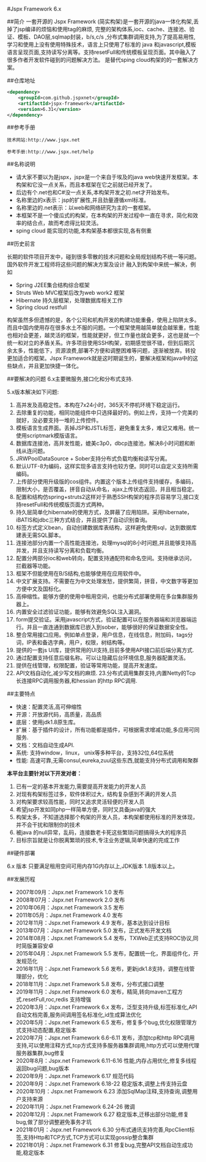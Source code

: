 #Jspx Framework 6.x

##简介
一套开源的 Jspx Framework (简实构架)是一套开源的java一体化构架,丢掉了jsp编译的烦恼和使用tag的麻烦, 完整的架构体系,ioc、cache、连接池、验证、模板、DAO层,sqlmap封装，b/s,c/s ,分布式集群调用支持,为了提高易用性,学习和使用上没有使用特殊技术，语言上只使用了标准的 java 和javascript,模板语言呈现页面,支持读写分离等。支持resetFull和传统模板呈现页面。其中融入了很多作者开发软件碰到的问题解决方法。
 是替代sping cloud构架的的一套解决方案。

##仓库地址

```xml
<dependency>
    <groupId>com.github.jspxnet</groupId>
    <artifactId>jspx-framework</artifactId>
    <version>6.31</version>
</dependency>
```

    
##参考手册

    技术网站:http://www.jspx.net

    参考手册:http://www.jspx.net/help
    
##名称说明
	
*	请大家不要以为是jspx，jspx是一个来自于埃及的java web快速开发框架。本构架和它没一点关系，而且本框架在它之前就已经开发了。
*	后边有个.net也和C\#没一点关系,本构架开发之初.net才开始发布。
*	名称里边的x表示：jsp的扩展性,并且劲量遵循xml标准。
*	名称里边的.net表示：以web和网络研究为主的一套框架。
*	本框架不是一个傻瓜式的构架，在本构架的开发过程中一直在寻求，简化和效率的结合点，故而考虑得比较灵活。
*   sping cloud 能实现的功能,本构架基本都很实现,各有侧重

##历史前言

长期的软件项目开发中，碰到很多零散的技术问题和全局规划结构不统一等问题。国外软件开发工程师将这些问题的解决方案及设计
融入到构架中来统一解决，例如

*	Spring J2EE集合结构综合框架
*	Struts	Web MVC框架后改为web work2 框架
*	Hibernate 持久层框架，处理数据库相关工作
*	Spring cloud restfull

构架虽然多但遗憾的是，各个公司和机构开发的构建功能重叠，使用上陷阱太多。而且中国内使用存在很多水土不服的问题。一个框架使用越简单就会越笨重，性能也相对会更差，越灵活的框架，性能就更好，但工作量也就会更多，这也是就一个统一和对立的矛盾关系。许多项目使用SSH构架，初期感觉很不错，但到后期沉余太多，性能低下，资源浪费,部署不方便和调整困难等问题，逐渐被放弃。转投更加适合的框架。Jspx Framework就是这时期诞生的，要解决框架和java中的这些缺点，并且更加快捷一体化。

##要解决的问题
6.x主要微服务,接口化和分布式支持.

5.x版本解决如下问题:
1.	高并发及高稳定性。本构在7x24小时，365天不停机环境下稳定运行。 
2.	去除重复的功能，相同功能组件中只选择最好的。例如上传，支持一个完美的就好，没必要支持一堆的上传控件。
3.	模板语言生成界面。丢掉JSP和JSTL标签，避免重复太多，难记又难用。统一使用scriptmark模版语言。
4.	数据库连接池，高并发性能，媲美c3p0，dbcp连接池，解决8小时问题和断线从连问题。
5.	JRWPoolDataSource + Sober支持分布式负载均衡和读写分离。
6.	默认UTF-8为编码，这样实现多语言支持也较方便。同时可以自定义支持所需编码。
7.	上传部分使用升级版的cos组件。内置这个版本上传组件支持缓存，多编码，限制大小，是否覆盖，拼音自动从命名，ajax上传状态返回，并且相当稳定。
8.	配置和结构仿spring+struts2这样对于熟悉SSH构架的程序员容易学习,接口支持resetFull和传统模版页面方式两种。
9.	持久层简单化hibernate的使用方式，及屏蔽了应用陷阱。采用hibernate，iBATIS和jdbc三种方式结合，并且提供了自动识别查询。
10.	标签方式定义bean，自动创建数据库表结构，这样避免使用sql，达到数据库建表无需SQL脚本。
11.	连接池部分内置一个高性能连接池，处理mysql的8小时问题,并且能够支持高并发，并且支持读写分离和负载均衡。
12.	配置分两部分ioc和web转向，配置支持通配符和命名空间。支持继承访问，拦截器等功能。
13.	框架不但能使用在B/S结构,也能够使用在应用软件中。
14.	中文扩展支持。不需要在为中文处理发愁，提供繁简，拼音，中文数字等更加方便中文及国标化。
15.	高伸缩性。能够方便的使用中租用空间，也能分布式部署使用在多台集群服务器上。
16.	内置安全过滤验证功能，能够有效避免SQL注入漏洞。
17.	form提交验证。采用javascript方式，验证配置可以在服务器端和浏览器端运行。并且一直连通到数据库已嵌入到sober，能够很好的保证数据安全性。
18.	整合常用接口应用。例如单点登录，用户信息，在线信息，附加码，tags分词，IP表和备选字典，用户，权限，树结构等。
19.	提供的一套js UI库，提供常用的UI支持,目前多使用API接口前后端分离方式.
20.	通过配置支持任意后缀名称。可以让隐藏后台环境信息,服务器配置灵活。
21.	提供在线管理，权限配置，验证等常用功能，提高开发速度。
22. API文档自动化,减少写文档的麻烦.
23.分布式调用集群支持,内置Netty的Tcp长连接RPC调用服务器,和hessian 的http RPC调用.

   
##主要特点

*    快速：配置灵活,高可伸缩性
*    开源：开放源代码，高质量，高品质
*    底层：使用jdk1.8原生库。
*    扩展：基于插件的设计，所有功能都是插件，可根据需求增减功能,多应用可同服务.
*    文档：文档自动生成API.
*    系统: 支持window，linux， unix等多种平台，支持32位,64位系统
*    性能: 高速可靠,无需consul,eureka,zuul这些东西,就能支持分布式调用和聚群


**本平台主要针对以下开发对者：**

1.	已有一定的基本开发能力,需要提高开发能力的开发人员
2.	对现有构架标签过多，软件体积过大，结构复杂感到不满的开发人员
3.	对构架要求较高性能，同时又追求灵活轻便的开发人员
4.	希望jsp开发如同php一样简单方便，同时又具备java的强大
5.	构架太多，不知道选择那个构架的开发人员，本构架都使用标准的开发体现，并不会干扰和限制你的技术
6.	被java 的null异常，乱码，连接数老卡死这些繁琐问题搞得头大的程序员
7.  目标宗旨就是让你脱离繁琐的技术,专注业务逻辑,简单快速的完成工作

##硬件部署

6.x 版本
 只要满足租用空间可用内存1G内存以上,JDK版本 1.8版本以上。
 

##发展历程 

*    2007年09月：Jspx.net Framework 1.0 发布
*    2008年07月：Jspx.net Framework 2.0 发布
*    2010年06月：Jspx.net Framework 3.5 发布
*    2011年05月：Jspx.net Framework 4.0 发布
*    2012年11月：Jspx.net Framework 4.9 发布，基本达到设计目标
*    2013年07月：Jspx.net Framework 5.0 发布，正式发布开发文档
*    2014年08月：Jspx.net Framework 5.4 发布，TXWeb正式支持ROC协议,同时简版兼容安卓
*    2015年04月：Jspx.net Framework 5.5 发布，配置统一化，界面组件化，开发规范化
*    2016年11月：Jspx.net Framework 5.6 发布，更新jdk1.8支持，调整在线管理部分，优化
*    2018年11月：Jspx.net Framework 5.8 发布，分布式接口调整
*    2019年11月：Jspx.net Framework 6.0 发布，精简,转向maven工程方式.resetFull,roc,redis 支持增强
*    2020年3月：Jspx.net Framework 6.x 发布，泛型支持升级,标签标准化,API自动文档完善,服务间调用签名标准化,id生成算法优化
*    2020年5月：Jspx.net Framework 6.5 发布，修复多个bug,优化权限管理方式支持动态配置,稳定版本
*    2020年7月：Jspx.net Framework 6.6-6.11 发布，添加tcp和http RPC调用支持,可以使用注释方式,tcp方式支持多服务器集群调用,http方式可以使用代理服务器集群,bug修复
*    2020年8月：Jspx.net Framework 6.11-6.16 性能,内存占用优化,修复多线程返回bug问题,bug版本
*    2020年9月：Jspx.net Framework 6.17 规范代码
*    2020年9月：Jspx.net Framework 6.18-22 稳定版本,调整上传支持云盘
*    2020年10月：Jspx.net Framework 6.23 添加SqlMap注释,支持查询,调整用户支持来源
*    2020年11月：Jspx.net Framework 6.24-26 微调
*    2020年12月：Jspx.net Framework 6.27 稳定版本,迁移出部分功能,修复bug,做了部分调整避免事务才坑
*    2021年01月：Jspx.net Framework 6.30 分布式通讯支持完善,RpcClient标签,支持Http和TCP方式,TCP方式可以实现gossip整合集群
*    2021年01月：Jspx.net Framework 6.31 修复bug,完整API文档自动生成功能,稳定版本